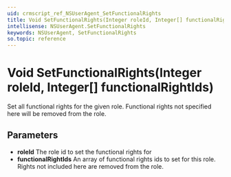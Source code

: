 ```yaml
---
uid: crmscript_ref_NSUserAgent_SetFunctionalRights
title: Void SetFunctionalRights(Integer roleId, Integer[] functionalRightIds)
intellisense: NSUserAgent.SetFunctionalRights
keywords: NSUserAgent, SetFunctionalRights
so.topic: reference
---
```


# Void SetFunctionalRights(Integer roleId, Integer[] functionalRightIds)

Set all functional rights for the given role. Functional rights not specified here will be removed from the role.

## Parameters

* **roleId** The role id to set the functional rights for
* **functionalRightIds** An array of functional rights ids to set for this role. Rights not included here are removed from the role.
